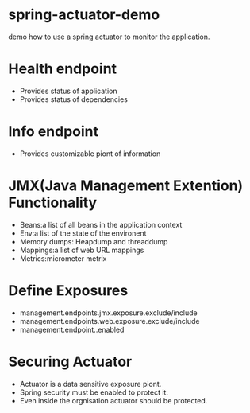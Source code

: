 # spring-actuator-demo
demo how to use a spring actuator to monitor the application. 

# Health endpoint
* Provides status of application
* Provides status of dependencies

# Info endpoint
* Provides customizable piont of information

# JMX(Java Management Extention) Functionality
* Beans:a list of all beans in the application context
* Env:a list of the state of the environent
* Memory dumps: Heapdump and threaddump
* Mappings:a list of web URL mappings
* Metrics:micrometer metrix

# Define Exposures
* management.endpoints.jmx.exposure.exclude/include
* management.endpoints.web.exposure.exclude/include
* management.endpoint.<id>.enabled

# Securing Actuator
* Actuator is a data sensitive exposure piont.
* Spring security must be enabled to protect it. 
* Even inside the orgnisation actuator should be protected. 

